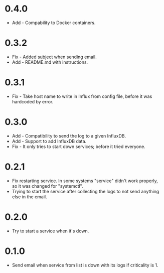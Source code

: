 # 0.4.0
* Add - Compability to Docker containers.

# 0.3.2
* Fix - Added subject when sending email.
* Add - README.md with instructions.

# 0.3.1
* Fix - Take host name to write in Influx from config file, before it was hardcoded by error.

# 0.3.0
* Add - Compatibility to send the log to a given InfluxDB.
* Add - Support to add InfluxDB data.
* Fix - It only tries to start down services; before it tried everyone.

# 0.2.1
* Fix restarting service. In some systems "service" didn't work properly, so it was changed for "systemctl".
* Trying to start the service after collecting the logs to not send anything else in the email.

# 0.2.0
* Try to start a service when it's down.

# 0.1.0
* Send email when service from list is down with its logs if criticality is 1.